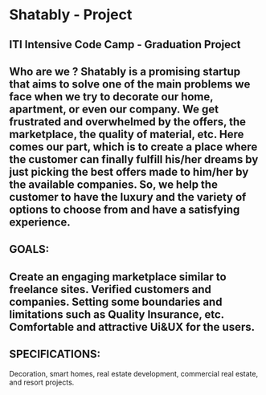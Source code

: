 # Shatably - Project
ITI  Intensive Code Camp -  Graduation Project
-------------------------------------------------------
Who are we ?
Shatably is a promising startup that aims to solve one of the main problems we face when we try to decorate our home, apartment, or even our company. We get frustrated and overwhelmed by the offers, the marketplace, the quality of material, etc. Here comes our part, which is to create a place where the customer can finally fulfill his/her dreams by just picking the best offers made to him/her by the available companies. So, we help the customer to have the luxury and the variety of options to choose from and have a satisfying experience.
-------------------------------------------------------
**GOALS:**
-------------------------------------------------------
Create an engaging marketplace similar to freelance sites.
Verified customers and companies.
Setting some boundaries and limitations such as Quality Insurance, etc.
Comfortable and attractive Ui&UX for the users. 
-------------------------------------------------------
SPECIFICATIONS:
-------------------------------------------------------
Decoration, smart homes, real estate development, commercial real estate, and resort projects.
